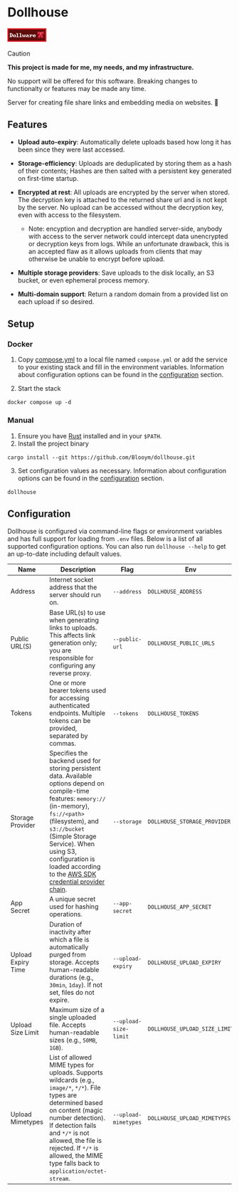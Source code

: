 # Dollhouse

![Dollware Badge](.assets/88x31.png)

> [!CAUTION]  
> **This project is made for me, my needs, and my infrastructure.**
>
> No support will be offered for this software. Breaking changes to functionalty or features may be made any time.

Server for creating file share links and embedding media on websites. 🎀

## Features

- **Upload auto-expiry**: Automatically delete uploads based how long it has been since they were last accessed.

- **Storage-efficiency**: Uploads are deduplicated by storing them as a hash of their contents; Hashes are then salted with a persistent key generated on first-time startup.

- **Encrypted at rest**: All uploads are encrypted by the server when stored. The decryption key is attached to the returned share url and is not kept by the server. No upload can be accessed without the decryption key, even with access to the filesystem.
  - Note: encyption and decryption are handled server-side, anybody with access to the server network could intercept data unencrypted or decryption keys from logs. While an unfortunate drawback, this is an accepted flaw as it allows uploads from clients that may otherwise be unable to encrypt before upload. 

- **Multiple storage providers**: Save uploads to the disk locally, an S3 bucket, or even ephemeral process memory.

- **Multi-domain support**: Return a random domain from a provided list on each upload if so desired.

## Setup

### Docker

1. Copy [compose.yml](./compose.yml) to a local file named `compose.yml` or add the
   service to your existing stack and fill in the environment variables.
   Information about configuration options can be found in the
   [configuration](#configuration) section.

2. Start the stack

```
docker compose up -d
```

### Manual

1. Ensure you have [Rust](https://www.rust-lang.org/tools/install) installed and
   in your `$PATH`.
2. Install the project binary

```
cargo install --git https://github.com/Blooym/dollhouse.git
```

3. Set configuration values as necessary.
   Information about configuration options can be found in the
   [configuration](#configuration) section.

```
dollhouse
```

## Configuration

Dollhouse is configured via command-line flags or environment variables and has full support for loading from `.env` files. Below is a list of all supported configuration options. You can also run `dollhouse --help` to get an up-to-date including default values.

| Name               | Description                                                                                                                                                                                                                                                                                                                                                                             | Flag                  | Env                           | Default                 |
| ------------------ | --------------------------------------------------------------------------------------------------------------------------------------------------------------------------------------------------------------------------------------------------------------------------------------------------------------------------------------------------------------------------------------- | --------------------- | ----------------------------- | ----------------------- |
| Address            | Internet socket address that the server should run on.                                                                                                                                                                                                                                                                                                                                  | `--address`           | `DOLLHOUSE_ADDRESS`           | `127.0.0.1:8731`        |
| Public URL(S)      | Base URL(s) to use when generating links to uploads. This affects link generation only; you are responsible for configuring any reverse proxy.                                                                                                                                                                                                                                          | `--public-url`        | `DOLLHOUSE_PUBLIC_URLS`       | `http://127.0.0.1:8731` |
| Tokens             | One or more bearer tokens used for accessing authenticated endpoints. Multiple tokens can be provided, separated by commas.                                                                                                                                                                                                                                                             | `--tokens`            | `DOLLHOUSE_TOKENS`            |                         |
| Storage Provider   | Specifies the backend used for storing persistent data. Available options depend on compile-time features: `memory://` (in-memory), `fs://<path>` (filesystem), and `s3://bucket` (Simple Storage Service). When using S3, configuration is loaded according to the [AWS SDK credential provider chain](https://docs.aws.amazon.com/sdkref/latest/guide/standardized-credentials.html). | `--storage`           | `DOLLHOUSE_STORAGE_PROVIDER`  |                         |
| App Secret         | A unique secret used for hashing operations.                                                                                                                                                                                                                                                                                                                                            | `--app-secret`        | `DOLLHOUSE_APP_SECRET`        |                         |
| Upload Expiry Time | Duration of inactivity after which a file is automatically purged from storage. Accepts human-readable durations (e.g., `30min`, `1day`). If not set, files do not expire.                                                                                                                                                                                                              | `--upload-expiry`     | `DOLLHOUSE_UPLOAD_EXPIRY`     |                         |
| Upload Size Limit  | Maximum size of a single uploaded file. Accepts human-readable sizes (e.g., `50MB`, `1GB`).                                                                                                                                                                                                                                                                                             | `--upload-size-limit` | `DOLLHOUSE_UPLOAD_SIZE_LIMIT` | `50MB`                  |
| Upload Mimetypes   | List of allowed MIME types for uploads. Supports wildcards (e.g., `image/*`, `*/*`). File types are determined based on content (magic number detection). If detection fails and `*/*` is not allowed, the file is rejected. If `*/*` is allowed, the MIME type falls back to `application/octet-stream`.                                                                               | `--upload-mimetypes`  | `DOLLHOUSE_UPLOAD_MIMETYPES`  | `image/*`, `video/*`    |
